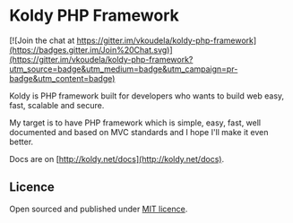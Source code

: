# Koldy PHP Framework

[![Join the chat at https://gitter.im/vkoudela/koldy-php-framework](https://badges.gitter.im/Join%20Chat.svg)](https://gitter.im/vkoudela/koldy-php-framework?utm_source=badge&utm_medium=badge&utm_campaign=pr-badge&utm_content=badge)

Koldy is PHP framework built for developers who wants to build web easy, fast, scalable and secure.

My target is to have PHP framework which is simple, easy, fast, well documented and based on MVC standards and I hope I'll make it even better.

Docs are on [http://koldy.net/docs](http://koldy.net/docs).

## Licence
Open sourced and published under [MIT licence](http://opensource.org/licenses/MIT).